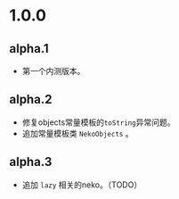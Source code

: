 # 1.0.0
## alpha.1
- 第一个内测版本。

## alpha.2
- 修复objects常量模板的`toString`异常问题。
- 追加常量模板类 `NekoObjects` 。

## alpha.3
- 追加 `lazy` 相关的neko。（TODO） 
